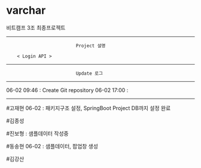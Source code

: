 # varchar
비트캠프 3조 최종프로젝트 

------------------------------------------------------------------------------
                              Project 설명

        < Login API > 


------------------------------------------------------------------------------
                              Update 로그
------------------------------------------------------------------------------
06-02 09:46 :  Create Git repository
06-02 17:00 :

------------------------------------------------------------------------------


#고재현
06-02 : 패키지구조 설정, SpringBoot Project DB까지 설정 완료 



#김종성


#진보형 : 샘플데이터 작성중


#동송현
06-02 : 샘플데이터, 팝업창 생성


#김강산
